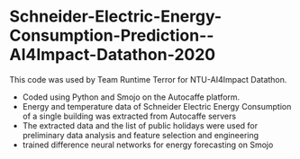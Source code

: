 # Schneider-Electric-Energy-Consumption-Prediction--AI4Impact-Datathon-2020
This code was used by Team Runtime Terror for NTU-AI4Impact Datathon.
- Coded using Python and Smojo on the Autocaffe platform.
- Energy and temperature data of Schneider Electric Energy Consumption of a single building was extracted from Autocaffe servers
- The extracted data and the list of public holidays were used for preliminary data analysis and feature selection and engineering
- trained difference neural networks for energy forecasting on Smojo
